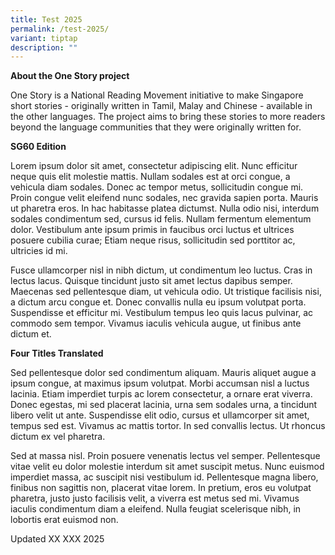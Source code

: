 ```yaml
---
title: Test 2025
permalink: /test-2025/
variant: tiptap
description: ""
---
```

<p><strong>About the One Story project</strong>
</p>
<p>One Story is a National Reading Movement initiative to make Singapore
short stories - originally written in Tamil, Malay and Chinese - available
in the other languages. The project aims to bring these stories to more
readers beyond the language communities that they were originally written
for.</p>
<p></p>
<p><strong>SG60 Edition</strong>
</p>
<p>Lorem ipsum dolor sit amet, consectetur adipiscing elit. Nunc efficitur
neque quis elit molestie mattis. Nullam sodales est at orci congue, a vehicula
diam sodales. Donec ac tempor metus, sollicitudin congue mi. Proin congue
velit eleifend nunc sodales, nec gravida sapien porta. Mauris ut pharetra
eros. In hac habitasse platea dictumst. Nulla odio nisi, interdum sodales
condimentum sed, cursus id felis. Nullam fermentum elementum dolor. Vestibulum
ante ipsum primis in faucibus orci luctus et ultrices posuere cubilia curae;
Etiam neque risus, sollicitudin sed porttitor ac, ultricies id mi.</p>
<p>Fusce ullamcorper nisl in nibh dictum, ut condimentum leo luctus. Cras
in lectus lacus. Quisque tincidunt justo sit amet lectus dapibus semper.
Maecenas sed pellentesque diam, ut vehicula odio. Ut tristique facilisis
nisi, a dictum arcu congue et. Donec convallis nulla eu ipsum volutpat
porta. Suspendisse et efficitur mi. Vestibulum tempus leo quis lacus pulvinar,
ac commodo sem tempor. Vivamus iaculis vehicula augue, ut finibus ante
dictum et.</p>
<p></p>
<p><strong>Four Titles Translated</strong>
</p>
<p>Sed pellentesque dolor sed condimentum aliquam. Mauris aliquet augue a
ipsum congue, at maximus ipsum volutpat. Morbi accumsan nisl a luctus lacinia.
Etiam imperdiet turpis ac lorem consectetur, a ornare erat viverra. Donec
egestas, mi sed placerat lacinia, urna sem sodales urna, a tincidunt libero
velit ut ante. Suspendisse elit odio, cursus et ullamcorper sit amet, tempus
sed est. Vivamus ac mattis tortor. In sed convallis lectus. Ut rhoncus
dictum ex vel pharetra.</p>
<p>Sed at massa nisl. Proin posuere venenatis lectus vel semper. Pellentesque
vitae velit eu dolor molestie interdum sit amet suscipit metus. Nunc euismod
imperdiet massa, ac suscipit nisi vestibulum id. Pellentesque magna libero,
finibus non sagittis non, placerat vitae lorem. In pretium, eros eu volutpat
pharetra, justo justo facilisis velit, a viverra est metus sed mi. Vivamus
iaculis condimentum diam a eleifend. Nulla feugiat scelerisque nibh, in
lobortis erat euismod non.</p>
<p></p>
<p>Updated XX XXX 2025</p>
<p></p>
<p></p>
<p></p>
<p></p>
<p></p>